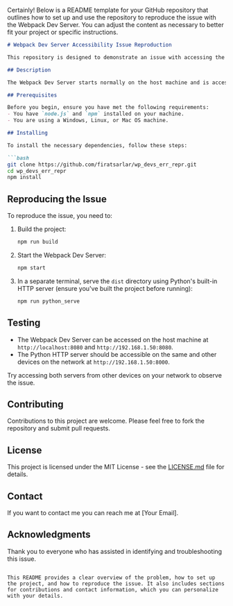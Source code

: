 Certainly! Below is a README template for your GitHub repository that outlines how to set up and use the repository to reproduce the issue with the Webpack Dev Server. You can adjust the content as necessary to better fit your project or specific instructions.

```markdown
# Webpack Dev Server Accessibility Issue Reproduction

This repository is designed to demonstrate an issue with accessing the Webpack Dev Server from other devices on the same local network, despite the server being accessible via local IPs on the host machine.

## Description

The Webpack Dev Server starts normally on the host machine and is accessible via both `localhost` and the machine's local IP address. However, attempts to access the server from other devices on the same network (like phones, tablets, or virtual machines) fail, despite a simple Python HTTP server working under similar conditions.

## Prerequisites

Before you begin, ensure you have met the following requirements:
- You have `node.js` and `npm` installed on your machine.
- You are using a Windows, Linux, or Mac OS machine.

## Installing

To install the necessary dependencies, follow these steps:

```bash
git clone https://github.com/firatsarlar/wp_devs_err_repr.git
cd wp_devs_err_repr
npm install
```

## Reproducing the Issue

To reproduce the issue, you need to:

1. Build the project:
   ```bash
   npm run build
   ```
2. Start the Webpack Dev Server:
   ```bash
   npm start
   ```
3. In a separate terminal, serve the `dist` directory using Python's built-in HTTP server (ensure you've built the project before running):
   ```bash
   npm run python_serve
   ```

## Testing

- The Webpack Dev Server can be accessed on the host machine at `http://localhost:8080` and `http://192.168.1.50:8080`.
- The Python HTTP server should be accessible on the same and other devices on the network at `http://192.168.1.50:8000`.

Try accessing both servers from other devices on your network to observe the issue.

## Contributing

Contributions to this project are welcome. Please feel free to fork the repository and submit pull requests.

## License

This project is licensed under the MIT License - see the [LICENSE.md](LICENSE) file for details.

## Contact

If you want to contact me you can reach me at [Your Email].

## Acknowledgments

Thank you to everyone who has assisted in identifying and troubleshooting this issue.
```

This README provides a clear overview of the problem, how to set up the project, and how to reproduce the issue. It also includes sections for contributions and contact information, which you can personalize with your details.
